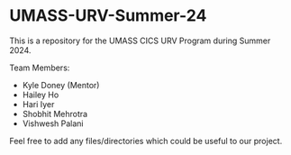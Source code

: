 # UMASS-URV-Summer-24

This is a repository for the UMASS CICS URV Program during Summer 2024.

Team Members:

- Kyle Doney (Mentor)
- Hailey Ho
- Hari Iyer 
- Shobhit Mehrotra
- Vishwesh Palani

Feel free to add any files/directories which could be useful to our project.
